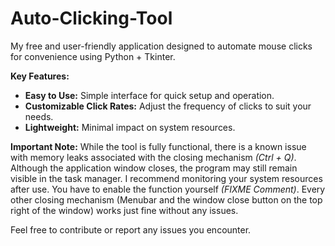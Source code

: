 # Auto-Clicking-Tool

My free and user-friendly application designed to automate mouse clicks for convenience using Python + Tkinter.

**Key Features:**
- **Easy to Use:** Simple interface for quick setup and operation.
- **Customizable Click Rates:** Adjust the frequency of clicks to suit your needs.
- **Lightweight:** Minimal impact on system resources.

**Important Note:** While the tool is fully functional, there is a known issue with memory leaks associated with the closing mechanism _(Ctrl + Q)_. Although the application window closes, the program may still remain visible in the task manager. I recommend monitoring your system resources after use. You have to enable the function yourself _(FIXME Comment)_. Every other closing mechanism (Menubar and the window close button on the top right of the window) works just fine without any issues.

Feel free to contribute or report any issues you encounter.
